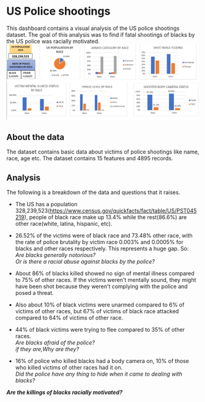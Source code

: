 # US Police shootings
This dashboard contains a visual analysis of the US police shootings dataset. The goal of this analysis was to find if fatal shootings of blacks by the US police was racially motivated.
![Image of Dashboard](https://github.com/KwesiJoe/Police-shootings/blob/master/dashboard.png)

## About the data
The dataset contains basic data about victims of police shootings like name, race, age etc.
The dataset contains 15 features and 4895 records.

## Analysis
The following is a breakdown of the data and questions that it raises.

- The US has a population 328,239,523(https://www.census.gov/quickfacts/fact/table/US/PST045219), people of black race make up 13.4% while the rest(86.6%) are other race(white, latina, hispanic, etc).

- 26.52% of the victims were of black race and 73.48% other race, with the rate of police brutality by victim race 0.003% and 0.0005% for blacks and other races respectively. This represents a huge gap. So:<br/>
*Are blacks generally notorious?*<br/>
*Or is there a racial abuse against blacks by the police?*

- About 86% of blacks killed showed no sign of mental illness compared to 75% of other races. If the victims weren't mentally sound, they might have been shot because they weren't complying with the police and posed a threat.

- Also about 10% of black victims were unarmed compared to 6% of victims of other races, but 67% of victims of black race attacked compared to 64% of victims of other race.

- 44% of black victims were trying to flee compared to 35% of other races.<br/>
*Are blacks afraid of the police?*<br/>
*if they are,Why are they?*

- 16% of police who killed blacks had a body camera on, 10% of those who killed victims of other races had it on.<br/>
*Did the police have any thing to hide when it came to dealing with blacks?*

_**Are the killings of blacks racially motivated?**_
